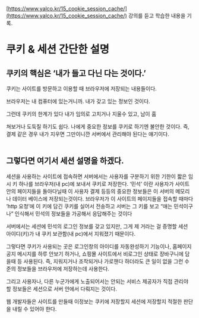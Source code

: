 [https://www.yalco.kr/15_cookie_session_cache/](https://www.yalco.kr/15_cookie_session_cache/) 강의를 듣고 학습한 내용을 기록.

# 쿠키 & 세션 간단한 설명

## 쿠키의 핵심은 ‘내가 들고 다닌 다는 것이다.’ 

쿠키는 사이트를 방문하고 이용할 때 브라우저에 저장되는 내용들이다.

브라우저는 내 컴퓨터에 있는거니까. 내가 갖고 있는 정보인 것이다.

그런데 쿠키의 한계가 있다 내가 임의로 고치거나 지울수 있고, 남이 훔

쳐보거나 도둑질 하기도 쉽다. 나에게 중요한 정보를 쿠키로 하기엔 불안한 것이다. 즉, 결제 같은 경우 내가 지우면 그만이니깐 서버에서 관리해야 된다는 얘기이다. 
<br/><br/>
## 그렇다면 여기서 세션 설명을 하겠다.

세션을 사용하는 사이트에 접속하면 서버에서는 사용자를 구분하기 위한 기한이 짧은 임시 키 하나를 브라우저(내 pc)에 보내서 쿠키로 저장한다. ‘민석’ 이란 사용자가 사이트 안의 페이지들을 돌아다닐때 이 사용자 결제 등등의 중요한 정보들은 이 서버의 메모리나 데이터 베이스에 저장되는것이다. 브라우저가 이 사이트의 페이지들을 접속할 때마다 ‘http 요청’에 이 키에 담긴 쿠키를 실어서 전송하고 서버는 그 키를 보고 “애는 민석이구나” 인식해서 민석의 정보들을 가공해서 응답해주는 것이다

서버에서는 세션에 민석의 로그인 정보를 갖고 있지만, 그게 제 거라는 걸 증명할 세션 아이디(키)가 내 쿠키 보관함(내  pc)에서 지워졌기 때문이다. 

그렇다면 쿠키가 사용되는 곳은 로그인창의 아이디를 자동완성하기 기능이나, 홈페이지 공지 메시지를 하루 안보기 하거나, 쇼핑몰 사이트에서 비로그인 상태로 장바구니에 담을때 등 사용된다. 즉, 지워지거나 조작되거나 가로챈다 하더라도 큰 일이 없을 그런 수준의 정보들을 브라우저에 저장하는데 사용한다.

그리고 사용자나, 다른 누군가에게 노출되어서는 안되는 서비스 제공자가 직접 관리야 할 정보들은 세션으로 서버 안에서 다뤄지는 것이다.

웹 개발자들은 사이트를 만들때 이정보는 쿠키에 저장할지 세션에 저장할지 적절한 판단을 내릴 수 있어야 한다.
